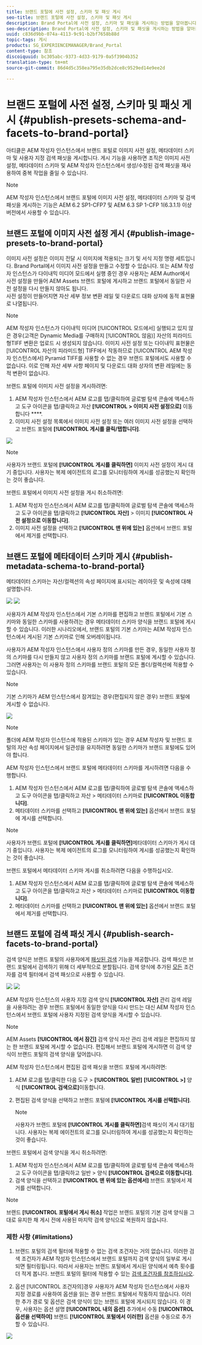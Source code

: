 ```yaml
---
title: 브랜드 포털에 사전 설정, 스키마 및 패싯 게시
seo-title: 브랜드 포털에 사전 설정, 스키마 및 패싯 게시
description: Brand Portal에 사전 설정, 스키마 및 패싯을 게시하는 방법을 알아봅니다.
seo-description: Brand Portal에 사전 설정, 스키마 및 패싯을 게시하는 방법을 알아봅니다.
uuid: c836d9bb-074a-4113-9c91-b2bf7658b88d
topic-tags: 게시
products: SG_EXPERIENCEMANAGER/Brand_Portal
content-type: 참조
discoiquuid: bc305abc-9373-4d33-9179-0a5f3904b352
translation-type: tm+mt
source-git-commit: 86d4d5c358ea795e35db2dce8c9529ed14e9ee2d

---
```



# 브랜드 포털에 사전 설정, 스키마 및 패싯 게시 {#publish-presets-schema-and-facets-to-brand-portal}

아티클은 AEM 작성자 인스턴스에서 브랜드 포털로 이미지 사전 설정, 메타데이터 스키마 및 사용자 지정 검색 패싯을 게시합니다. 게시 기능을 사용하면 조직은 이미지 사전 설정, 메타데이터 스키마 및 AEM 작성자 인스턴스에서 생성/수정된 검색 패싯을 재사용하여 중복 작업을 줄일 수 있습니다.

>[!NOTE]
>
>AEM 작성자 인스턴스에서 브랜드 포털에 이미지 사전 설정, 메타데이터 스키마 및 검색 패싯을 게시하는 기능은 AEM 6.2 SP1-CFP7 및 AEM 6.3 SP 1-CFP 1(6.3.1.1) 이상 버전에서 사용할 수 있습니다.

## 브랜드 포털에 이미지 사전 설정 게시 {#publish-image-presets-to-brand-portal}

이미지 사전 설정은 이미지 전달 시 이미지에 적용되는 크기 및 서식 지정 명령 세트입니다. Brand Portal에서 이미지 사전 설정을 만들고 수정할 수 있습니다. 또는 AEM 작성자 인스턴스가 다이내믹 미디어 모드에서 실행 중인 경우 사용자는 AEM Author에서 사전 설정을 만들어 AEM Assets 브랜드 포털에 게시하고 브랜드 포털에서 동일한 사전 설정을 다시 만들지 않아도 됩니다.\
사전 설정이 만들어지면 자산 세부 정보 변환 레일 및 다운로드 대화 상자에 동적 표현물로 나열됩니다.

>[!NOTE]
>
>AEM 작성자 인스턴스가 다이내믹 미디어 [!UICONTROL 모드에서] 실행되고 있지 않은 경우(고객은 Dynamic Media를 구매하지 [!UICONTROL 않음)] 자산의 피라미드형TIFF 변환은 업로드 시 생성되지 않습니다. 이미지 사전 설정 또는 다이내믹 표현물은 [!UICONTROL 자산의 피라미드형] TIFF에서 작동하므로 [!UICONTROL AEM 작성자 인스턴스에서] Pyramid TIFF를 사용할 수 없는 경우 브랜드 포털에서도 사용할 수 없습니다. 이로 인해 자산 세부 사항 페이지 및 다운로드 대화 상자의 변환 레일에는 동적 변환이 없습니다.

브랜드 포털에 이미지 사전 설정을 게시하려면:

1. AEM 작성자 인스턴스에서 AEM 로고를 탭/클릭하여 글로벌 탐색 콘솔에 액세스하고 도구 아이콘을 탭/클릭하고 자산 **[!UICONTROL &gt; 이미지 사전 설정으로]** 이동합니다 ****.
1. 이미지 사전 설정 목록에서 이미지 사전 설정 또는 여러 이미지 사전 설정을 선택하고 브랜드 포털에 **[!UICONTROL 게시를 클릭/탭합니다]**.

![](assets/publishpreset.png)

>[!NOTE]
>
>사용자가 브랜드 포털에 **[!UICONTROL 게시를 클릭하면]** 이미지 사전 설정이 게시 대기 중입니다. 사용자는 복제 에이전트의 로그를 모니터링하여 게시를 성공했는지 확인하는 것이 좋습니다.

브랜드 포털에서 이미지 사전 설정을 게시 취소하려면:

1. AEM 작성자 인스턴스에서 AEM 로고를 탭/클릭하여 글로벌 탐색 콘솔에 액세스하고 도구 아이콘을 탭/클릭하고 **[!UICONTROL 자산]** &gt; 이미지 **[!UICONTROL 사전 설정으로 이동합니다]**.
1. 이미지 사전 설정을 선택하고 **[!UICONTROL 맨 위에 있는]** 옵션에서 브랜드 포털에서 제거를 선택합니다.

## 브랜드 포털에 메타데이터 스키마 게시 {#publish-metadata-schema-to-brand-portal}

메타데이터 스키마는 자산/컬렉션의 속성 페이지에 표시되는 레이아웃 및 속성에 대해 설명합니다.

![](assets/metadata-schema-editor.png) ![](assets/asset-properties-1.png)

사용자가 AEM 작성자 인스턴스에서 기본 스키마를 편집하고 브랜드 포털에서 기본 스키마와 동일한 스키마를 사용하려는 경우 메타데이터 스키마 양식을 브랜드 포털에 게시할 수 있습니다. 이러한 시나리오에서, 브랜드 포털의 기본 스키마는 AEM 작성자 인스턴스에서 게시된 기본 스키마로 인해 오버레이됩니다.

사용자가 AEM 작성자 인스턴스에서 사용자 정의 스키마를 만든 경우, 동일한 사용자 정의 스키마를 다시 만들지 않고 사용자 정의 스키마를 브랜드 포털에 게시할 수 있습니다. 그러면 사용자는 이 사용자 정의 스키마를 브랜드 포털의 모든 폴더/컬렉션에 적용할 수 있습니다.

>[!NOTE]
>
>기본 스키마가 AEM 인스턴스에서 잠겨있는 경우(편집되지 않은 경우) 브랜드 포털에 게시할 수 없습니다.

![](assets/default-schema-form.png)

>[!NOTE]
>
>폴더에 AEM 작성자 인스턴스에 적용된 스키마가 있는 경우 AEM 작성자 및 브랜드 포털의 자산 속성 페이지에서 일관성을 유지하려면 동일한 스키마가 브랜드 포털에도 있어야 합니다.

AEM 작성자 인스턴스에서 브랜드 포털에 메타데이터 스키마를 게시하려면 다음을 수행합니다.

1. AEM 작성자 인스턴스에서 AEM 로고를 탭/클릭하여 글로벌 탐색 콘솔에 액세스하고 도구 아이콘을 탭/클릭하고 자산 &gt; 메타데이터 스키마로 **[!UICONTROL 이동합니다]**.
1. 메타데이터 스키마를 선택하고 **[!UICONTROL 맨 위에 있는]** 옵션에서 브랜드 포털에 게시를 선택합니다.

>[!NOTE]
>
>사용자가 브랜드 포털에 **[!UICONTROL 게시를 클릭하면]**&#x200B;메타데이터 스키마가 게시 대기 중입니다. 사용자는 복제 에이전트의 로그를 모니터링하여 게시를 성공했는지 확인하는 것이 좋습니다.

브랜드 포털에서 메타데이터 스키마 게시를 취소하려면 다음을 수행하십시오.

1. AEM 작성자 인스턴스에서 AEM 로고를 탭/클릭하여 글로벌 탐색 콘솔에 액세스하고 도구 아이콘을 탭/클릭하고 자산 &gt; 메타데이터 스키마로 **[!UICONTROL 이동합니다]**.
1. 메타데이터 스키마를 선택하고 **[!UICONTROL 맨 위에 있는]** 옵션에서 브랜드 포털에서 제거를 선택합니다.

## 브랜드 포털에 검색 패싯 게시 {#publish-search-facets-to-brand-portal}

검색 양식은 브랜드 포털의 사용자에게 [패싯된 검색](../using/brand-portal-search-facets.md) 기능을 제공합니다. 검색 패싯은 브랜드 포털에서 검색하기 위해 더 세부적으로 분할됩니다. 검색 양식에 추가된 [모든](https://helpx.adobe.com/experience-manager/6-5/assets/using/search-facets.html#AddingaPredicate) 조건자를 검색 필터에서 검색 패싯으로 사용할 수 있습니다.

![](assets/property-predicate-removed.png)
![](assets/search-form.png)

AEM 작성자 인스턴스의 사용자 지정 검색 양식 **[!UICONTROL 자산]** 관리 검색 레일을 사용하려는 경우 브랜드 포털에서 동일한 양식을 다시 만드는 대신 AEM 작성자 인스턴스에서 브랜드 포털에 사용자 지정된 검색 양식을 게시할 수 있습니다.

>[!NOTE]
>
>AEM Assets **[!UICONTROL 에서 잠긴]** 검색 양식 자산 관리 검색 레일은 편집하지 않는 한 브랜드 포털에 게시할 수 없습니다. 편집해서 브랜드 포털에 게시하면 이 검색 양식이 브랜드 포털의 검색 양식을 덮어씁니다.

AEM 작성자 인스턴스에서 편집된 검색 패싯을 브랜드 포털에 게시하려면:

1. AEM 로고를 탭/클릭한 다음 도구 &gt; **[!UICONTROL 일반]** **[!UICONTROL &gt;]** 양식 **[!UICONTROL 검색으로]**&#x200B;이동합니다.
1. 편집된 검색 양식을 선택하고 브랜드 포털에 **[!UICONTROL 게시를 선택합니다]**.

   >[!NOTE]
   >
   >사용자가 브랜드 포털에 **[!UICONTROL 게시를 클릭하면]**&#x200B;검색 패싯이 게시 대기됩니다. 사용자는 복제 에이전트의 로그를 모니터링하여 게시를 성공했는지 확인하는 것이 좋습니다.

브랜드 포털에서 검색 양식을 게시 취소하려면:

1. AEM 작성자 인스턴스에서 AEM 로고를 탭/클릭하여 글로벌 탐색 콘솔에 액세스하고 도구 아이콘을 탭/클릭하고 일반 &gt; 양식 **[!UICONTROL 검색으로 이동합니다]**.
1. 검색 양식을 선택하고 **[!UICONTROL 맨 위에 있는 옵션에서]** 브랜드 포털에서 제거를 선택합니다.

>[!NOTE]
>
>브랜드 **[!UICONTROL 포털에서 게시 취소]** 작업은 브랜드 포털의 기본 검색 양식을 그대로 유지한 채 게시 전에 사용된 마지막 검색 양식으로 복원하지 않습니다.

### 제한 사항 {#limitations}

1. 브랜드 포털의 검색 필터에 적용할 수 없는 검색 조건자는 거의 없습니다. 이러한 검색 조건자가 AEM 작성자 인스턴스에서 브랜드 포털까지 검색 양식의 일부로 게시되면 필터링됩니다. 따라서 사용자는 브랜드 포털에서 게시된 양식에서 예측 횟수를 더 적게 봅니다. 브랜드 포털의 필터에 적용할 수 있는 [검색 조건자를 참조하십시오](../using/brand-portal-search-facets.md#list-of-search-predicates).

1. 옵션 [!UICONTROL 조건자의]경우 사용자가 AEM 작성자 인스턴스에서 사용자 지정 경로를 사용하여 옵션을 읽는 경우 브랜드 포털에서 작동하지 않습니다. 이러한 추가 경로 및 옵션은 검색 양식이 있는 브랜드 포털에 게시되지 않습니다. 이 경우, 사용자는 옵션 설명 **[!UICONTROL 내의 옵션]** 추가에서 수동 **[!UICONTROL 옵션을 선택하여]** 브랜드 **[!UICONTROL 포털에서 이러한]** 옵션을 수동으로 추가할 수 있습니다.

![](assets/options-predicate-manual.png)
